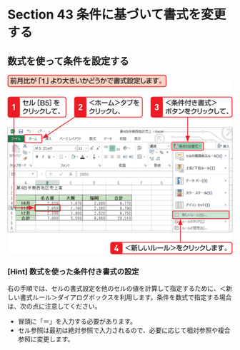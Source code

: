 # Section 43 条件に基づいて書式を変更する

## 数式を使って条件を設定する

![](001.png)

### [Hint] 数式を使った条件付き書式の設定

右の手順では、セルの書式設定を他のセルの値を計算して指定するために、＜新しい書式ルール＞ダイアログボックスを利用します。条件を数式で指定する場合は、次の点に注意してください。

- 冒頭に「＝」を入力する必要があります。
- セル参照は最初は絶対参照で入力されるので、必要に応じて相対参照や複合参照に変更します。
